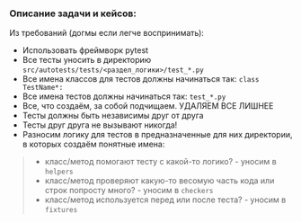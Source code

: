 ### Описание задачи и кейсов:



Из требований (догмы если легче воспринимать):
- Использовать фреймворк pytest
- Все тесты уносить в директорию `src/autotests/tests/<раздел_логики>/test_*.py`
- Все имена классов для тестов должны начинаться так: `class TestName*:`
- Все имена тестов должны начинаться так: `test_*.py`
- Все, что создаём, за собой подчищаем. УДАЛЯЕМ ВСЕ ЛИШНЕЕ
- Тесты должны быть независимы друг от друга
- Тесты друг друга не вызывают никогда!
- Разносим логику для тестов в предназначенные для них директории, в которых создаём понятные имена:
> - класс/метод помогают тесту с какой-то логико? - уносим в `helpers`
> - класс/метод проверяют какую-то весомую часть кода или строк попросту много? - уносим в `checkers`
> - класс/метод используется перед или после теста? - уносим в `fixtures`
